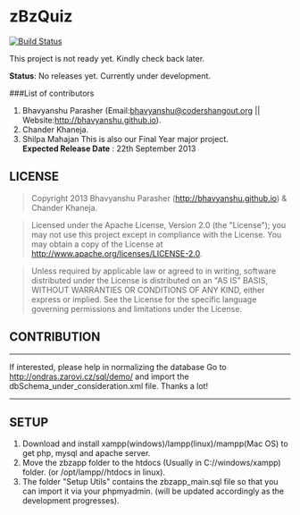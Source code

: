 zBzQuiz
=======

[![Build Status](https://travis-ci.org/bhavyanshu/zBzQuiz.png?branch=master)](https://travis-ci.org/bhavyanshu/zBzQuiz)

This project is not ready yet. Kindly check back later.

<b>Status</b>: No releases yet. Currently under development.

###List of contributors 

1. Bhavyanshu Parasher (Email:bhavyanshu@codershangout.org || Website:http://bhavyanshu.github.io).
2. Chander Khaneja.
3. Shilpa Mahajan
This is also our Final Year major project.   
<b>Expected Release Date</b> : 22th September 2013


LICENSE
-------

> Copyright 2013 Bhavyanshu Parasher (http://bhavyanshu.github.io) & Chander Khaneja.

> Licensed under the Apache License, Version 2.0 (the "License"); you
may not use this project except in compliance with the License. You 
may obtain a copy of the License at 
> http://www.apache.org/licenses/LICENSE-2.0.

>Unless required by applicable law or agreed to in writing, software 
distributed under the License is distributed on an "AS IS" BASIS, 
WITHOUT WARRANTIES OR CONDITIONS OF ANY KIND, either express or 
implied. See the License for the specific language governing 
permissions and limitations under the License.


CONTRIBUTION
------------

*******************
If interested, please help in normalizing the database 
Go to http://ondras.zarovi.cz/sql/demo/ and import the dbSchema_under_consideration.xml file. Thanks a lot!
*******************


SETUP
-----

1) Download and install xampp(windows)/lampp(linux)/mampp(Mac OS) to get php, mysql and apache server.  
2) Move the zbzapp folder to the htdocs (Usually in C://windows/xampp) folder. (or /opt/lampp//htdocs in linux).    
3) The folder "Setup Utils" contains the zbzapp_main.sql file so that you can import it via your phpmyadmin. (will be updated accordingly as the development progresses). 
